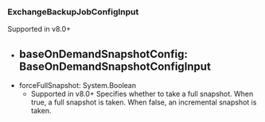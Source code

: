### ExchangeBackupJobConfigInput
Supported in v8.0+

- baseOnDemandSnapshotConfig: BaseOnDemandSnapshotConfigInput
  - 
- forceFullSnapshot: System.Boolean
  - Supported in v8.0+
      Specifies whether to take a full snapshot. When true, a full snapshot is taken. When false, an incremental snapshot is taken.
